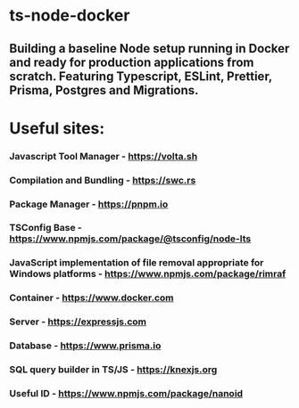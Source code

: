 # ts-node-docker

## Building a baseline Node setup running in Docker and ready for production applications from scratch. Featuring Typescript, ESLint, Prettier, Prisma, Postgres and Migrations.

# Useful sites:
### Javascript Tool Manager  - https://volta.sh
### Compilation and Bundling - https://swc.rs 
### Package Manager - https://pnpm.io
### TSConfig Base - https://www.npmjs.com/package/@tsconfig/node-lts
### JavaScript implementation of file removal appropriate for Windows platforms - https://www.npmjs.com/package/rimraf
### Container - https://www.docker.com
### Server - https://expressjs.com
### Database - https://www.prisma.io
### SQL query builder in TS/JS - https://knexjs.org
### Useful ID - https://www.npmjs.com/package/nanoid